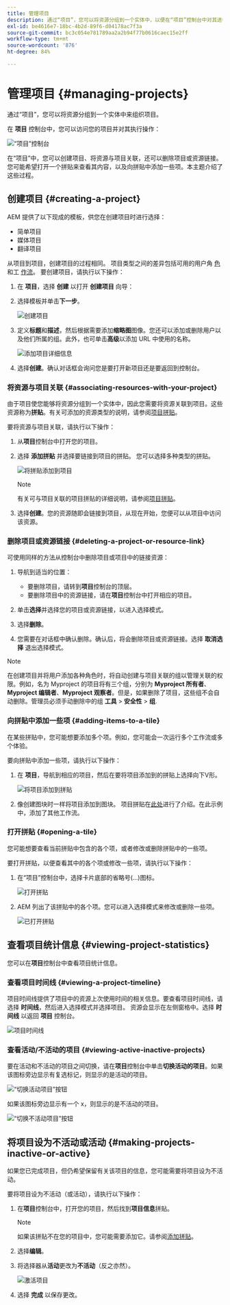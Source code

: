 ```yaml
---
title: 管理项目
description: 通过“项目”，您可以将资源分组到一个实体中，以便在“项目”控制台中对其进行访问和管理，从而组织项目
exl-id: be4616e7-18bc-4b2d-89f6-d04178ac7f3a
source-git-commit: bc3c054e781789aa2a2b94f77b0616caec15e2ff
workflow-type: tm+mt
source-wordcount: '876'
ht-degree: 84%

---
```


# 管理项目 {#managing-projects}

通过“项目”，您可以将资源分组到一个实体中来组织项目。

在 **项目** 控制台中，您可以访问您的项目并对其执行操作：

![“项目”控制台](/help/sites-cloud/authoring/assets/projects-console.png)

在“项目”中，您可以创建项目、将资源与项目关联，还可以删除项目或资源链接。您可能希望打开一个拼贴来查看其内容，以及向拼贴中添加一些项。本主题介绍了这些过程。

## 创建项目 {#creating-a-project}

AEM 提供了以下现成的模板，供您在创建项目时进行选择：

* 简单项目
* 媒体项目
* 翻译项目

<!-- Hiding product photoshoot via cqdoc-18072 as it is not available in Skyline.
* Product Photo Shoot Project 
-->

从项目到项目，创建项目的过程相同。 项目类型之间的差异包括可用的用户角 [色](/help/sites-cloud/authoring/projects/overview.md) 和工 [作流](/help/sites-cloud/authoring/projects/workflows.md)。  要创建项目，请执行以下操作：

1. 在 **项目**，选择 **创建** 以打开 **创建项目** 向导：
1. 选择模板并单击&#x200B;**下一步**。

   ![创建项目](/help/sites-cloud/authoring/assets/projects-create.png)

1. 定义&#x200B;**标题**&#x200B;和&#x200B;**描述**，然后根据需要添加&#x200B;**缩略图**&#x200B;图像。您还可以添加或删除用户以及他们所属的组。此外，也可单击&#x200B;**高级**&#x200B;以添加 URL 中使用的名称。

   ![添加项目详细信息](/help/sites-cloud/authoring/assets/projects-add-team.png)

1. 选择&#x200B;**创建**。确认对话框会询问您是要打开新项目还是要返回到控制台。

### 将资源与项目关联 {#associating-resources-with-your-project}

由于项目使您能够将资源分组到一个实体中，因此您需要将资源关联到项目。这些资源称为&#x200B;**拼贴**。有关可添加的资源类型的说明，请参阅[项目拼贴](/help/sites-cloud/authoring/projects/overview.md#project-tiles)。

要将资源与项目关联，请执行以下操作：

1. 从&#x200B;**项目**&#x200B;控制台中打开您的项目。
1. 选择 **添加拼贴** 并选择要链接到项目的拼贴。 您可以选择多种类型的拼贴。

   ![将拼贴添加到项目](/help/sites-cloud/authoring/assets/projects-add-tile.png)

   >[!NOTE]
   >
   >有关可与项目关联的项目拼贴的详细说明，请参阅[项目拼贴](/help/sites-cloud/authoring/projects/overview.md#project-tiles)。

1. 选择&#x200B;**创建**。您的资源随即会链接到项目，从现在开始，您便可以从项目中访问该资源。

### 删除项目或资源链接 {#deleting-a-project-or-resource-link}

可使用同样的方法从控制台中删除项目或项目中的链接资源：

1. 导航到适当的位置：

   * 要删除项目，请转到&#x200B;**项目**&#x200B;控制台的顶层。
   * 要删除项目中的资源链接，请在&#x200B;**项目**&#x200B;控制台中打开相应的项目。

1. 单击&#x200B;**选择**&#x200B;并选择您的项目或资源链接，以进入选择模式。
1. 选择&#x200B;**删除**。

1. 您需要在对话框中确认删除。确认后，将会删除项目或资源链接。选择 **取消选择** 退出选择模式。

>[!NOTE]
>
>在创建项目并将用户添加各种角色时，将自动创建与项目关联的组以管理关联的权限。例如，名为 Myproject 的项目将有三个组，分别为 **Myproject 所有者**、**Myproject 编辑者**、**Myproject 观察者**。但是，如果删除了项目，这些组不会自动删除。管理员必须手动删除中的组 **工具** > **安全性** > **组**.

### 向拼贴中添加一些项 {#adding-items-to-a-tile}

在某些拼贴中，您可能想要添加多个项。例如，您可能会一次运行多个工作流或多个体验。

要向拼贴中添加一些项，请执行以下操作：

1. 在 **项目**，导航到相应的项目，然后在要将项目添加到的拼贴上选择向下V形。

   ![将项目添加到拼贴](/help/sites-cloud/authoring/assets/project-workflows.png)

1. 像创建图块时一样将项目添加到图块。 项目拼贴在[此处](/help/sites-cloud/authoring/projects/overview.md#project-tiles)进行了介绍。在此示例中，添加了其他工作流。

### 打开拼贴 {#opening-a-tile}

您可能想要查看当前拼贴中包含的各个项，或者修改或删除拼贴中的一些项。

要打开拼贴，以便查看其中的各个项或修改一些项，请执行以下操作：

1. 在“项目”控制台中，选择卡片底部的省略号(...)图标。

   ![打开拼贴](/help/sites-cloud/authoring/assets/project-links.png)

1. AEM 列出了该拼贴中的各个项。您可以进入选择模式来修改或删除一些项。

   ![已打开拼贴](/help/sites-cloud/authoring/assets/projects-add-link.png)

## 查看项目统计信息 {#viewing-project-statistics}

您可以在&#x200B;**项目**&#x200B;控制台中查看项目统计信息。

### 查看项目时间线 {#viewing-a-project-timeline}

项目时间线提供了项目中的资源上次使用时间的相关信息。要查看项目时间线，请选择 **时间线**，然后进入选择模式并选择项目。 资源会显示在左侧窗格中。选择 **时间线** 以返回 **项目** 控制台。

![项目时间线](/help/sites-cloud/authoring/assets/projects-timeline.png)

### 查看活动/不活动的项目 {#viewing-active-inactive-projects}

要在活动和不活动的项目之间切换，请在&#x200B;**项目**&#x200B;控制台中单击&#x200B;**切换活动的项目**。如果该图标旁边显示有复选标记，则显示的是活动的项目。

![“切换活动项目”按钮](/help/sites-cloud/authoring/assets/projects-active.png)

如果该图标旁边显示有一个 x，则显示的是不活动的项目。

![“切换不活动项目”按钮](/help/sites-cloud/authoring/assets/projects-inactive.png)

## 将项目设为不活动或活动 {#making-projects-inactive-or-active}

如果您已完成项目，但仍希望保留有关该项目的信息，您可能需要将项目设为不活动。

要将项目设为不活动（或活动），请执行以下操作：

1. 在&#x200B;**项目**&#x200B;控制台中，打开您的项目，然后找到&#x200B;**项目信息**&#x200B;拼贴。

   >[!NOTE]
   >
   如果该拼贴不在您的项目中，您可能需要添加它。请参阅[添加拼贴](#adding-items-to-a-tile)。

1. 选择&#x200B;**编辑**。
1. 将选择器从&#x200B;**活动**&#x200B;更改为&#x200B;**不活动**（反之亦然）。

   ![激活项目](/help/sites-cloud/authoring/assets/projects-add-team.png)

1. 选择 **完成** 以保存更改。
